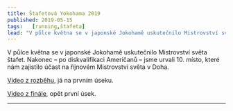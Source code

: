 ```yaml
---
title: Štafetová Yokohama 2019 
published: 2019-05-15
tags:   [running,štafeta]
lead: "V půlce května se v japonské Jokohamě uskutečnilo Mistrovství světa štafet. Po diskvalifikaci amerického týmu získala česká štafeta 10. místo."
---
```


V půlce května se v japonské Jokohamě uskutečnilo Mistrovství světa štafet. Nakonec – po diskvalifikaci Američanů – jsme urvali 10. místo, které nám zajistilo účast na říjnovém Mistrovství světa v Doha.

[Video z rozběhu](https://youtu.be/RzhIAYVXZhE?t=4538), já na prvním úseku.


[Video z finále](https://youtu.be/CUmNp9JqD7U?t=3608), opět první úsek. 

---
